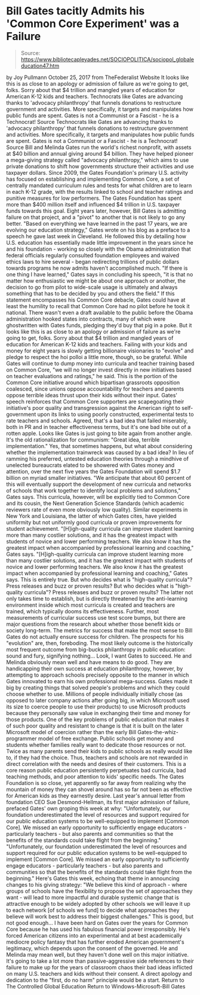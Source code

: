 # Bill Gates tacitly Admits his 'Common Core Experiment' was a Failure

> Source: https://www.bibliotecapleyades.net/SOCIOPOLITICA/sociopol_globaleducation47.htm

by Joy Pullmann October 25, 2017
from TheFederalist Website
It looks like this is as close to an apology
or admission of failure as we're going to get, folks.
Sorry about that $4 trillion and mangled years of education
for American K-12 kids and teachers.
Technocrats like Gates are advancing thanks to 'advocacy philanthropy' that funnels donations to restructure government and activities. More specifically, it targets and manipulates how public funds are spent. Gates is not a Communist or a Fascist - he is a Technocrat! Source
Technocrats like Gates are advancing thanks to 'advocacy philanthropy' that funnels donations to restructure government and activities.
More specifically, it targets and manipulates how public funds are spent.
Gates is not a Communist or a Fascist - he is a Technocrat!
Source
Bill and Melinda Gates run the world's richest nonprofit, with assets at $40 billion and annual giving around $4 billion.
They have helped pioneer a mega-giving strategy called "advocacy philanthropy," which aims to use private donations to shift how governments structure their activities and use taxpayer dollars.
Since 2009, the Gates Foundation's primary U.S. activity has focused on establishing and implementing Common Core, a set of centrally mandated curriculum rules and tests for what children are to learn in each K-12 grade, with the results linked to school and teacher ratings and punitive measures for low performers.
The Gates Foundation has spent more than $400 million itself and influenced $4 trillion in U.S. taxpayer funds towards this goal.
Eight years later, however, Bill Gates is admitting failure on that project, and a "pivot" to another that is not likely to go any better.
"Based on everything we have learned in the past 17 years, we are evolving our education strategy," Gates wrote on his blog as a preface to a speech he gave last week in Cleveland.
He followed this by detailing how U.S. education has essentially made little improvement in the years since he and his foundation - working so closely with the Obama administration that federal officials regularly consulted foundation employees and waived ethics laws to hire several - began redirecting trillions of public dollars towards programs he now admits haven't accomplished much.
"If there is one thing I have learned," Gates says in concluding his speech, "it is that no matter how enthusiastic we might be about one approach or another, the decision to go from pilot to wide-scale usage is ultimately and always something that has to be decided by you and others the field."
If this statement encompasses his Common Core debacle, Gates could have at least the humility to recall that Common Core had no pilot before he took it national.
There wasn't even a draft available to the public before the Obama administration hooked states into contracts, many of which were ghostwritten with Gates funds, pledging they'd buy that pig in a poke.
But it looks like this is as close to an apology or admission of failure as we're going to get, folks.
Sorry about that $4 trillion and mangled years of education for American K-12 kids and teachers. Failing with your kids and money for eight years is slowly getting billionaire visionaries to "evolve" and pledge to respect the hoi polloi a little more, though, so be grateful.
While Gates will continue to dump money into curricula and teacher training based on Common Core,
"we will no longer invest directly in new initiatives based on teacher evaluations and ratings," he said.
This is the portion of the Common Core initiative around which bipartisan grassroots opposition coalesced, since unions oppose accountability for teachers and parents oppose terrible ideas thrust upon their kids without their input.
Gates' speech reinforces that Common Core supporters are scapegoating their initiative's poor quality and transgression against the American right to self-government upon its links to using poorly constructed, experimental tests to rate teachers and schools.
Agreed, that's a bad idea that failed miserably, both in PR and in teacher effectiveness terms, but it's one bad bite out of a rotten apple.
Looks like Gates is just going to bite again from another angle.
It's the old rationalization for communism:
"Great idea, terrible implementation."
Yes, that sometimes happens, but what about considering whether the implementation trainwreck was caused by a bad idea?
In lieu of ramming his preferred, untested education theories through a mindhive of unelected bureaucrats elated to be showered with Gates money and attention, over the next five years the Gates Foundation will spend $1.7 billion on myriad smaller initiatives.
"We anticipate that about 60 percent of this will eventually support the development of new curricula and networks of schools that work together to identify local problems and solutions," Gates says.
This curricula, however, will be explicitly tied to Common Core and its cousin, the Next Generation Science Standards (which academic reviewers rate of even more obviously low quality).
Similar experiments in New York and Louisiana, the latter of which Gates cites, have yielded uniformity but not uniformly good curricula or proven improvements for student achievement.
"[H]igh-quality curricula can improve student learning more than many costlier solutions, and it has the greatest impact with students of novice and lower performing teachers. We also know it has the greatest impact when accompanied by professional learning and coaching," Gates says.
"[H]igh-quality curricula can improve student learning more than many costlier solutions, and it has the greatest impact with students of novice and lower performing teachers.
We also know it has the greatest impact when accompanied by professional learning and coaching," Gates says.
This is entirely true.
But who decides what is "high-quality curricula"? Press releases and buzz or proven results?
But who decides what is "high-quality curricula"?
Press releases and buzz or proven results?
The latter not only takes time to establish, but is directly threatened by the anti-learning environment inside which most curricula is created and teachers are trained, which typically dooms its effectiveness.
Further, most measurements of curricular success use test score bumps, but there are major questions from the research about whether those benefit kids or society long-term.
The metrics for success that make the most sense to Bill Gates do not actually ensure success for children. The prospects for his "evolution" are, then, foreboding.
The most likely outcome is the historically most frequent outcome from big-bucks philanthropy in public education:
sound and fury, signifying nothing...
Look, I want Gates to succeed.
He and Melinda obviously mean well and have means to do good.
They are handicapping their own success at education philanthropy, however, by attempting to approach schools precisely opposite to the manner in which Gates innovated to earn his own professional mega-success.
Gates made it big by creating things that solved people's problems and which they could choose whether to use.
Millions of people individually initially chose (as opposed to later company actions after going big, in which Microsoft used its size to coerce people to use their products) to use Microsoft products because they personally saw value in exchanging their time and money for those products.
One of the key problems of public education that makes it of such poor quality and resistant to change is that it is built on the later Microsoft model of coercion rather than the early Bill Gates-the-whiz-programmer model of free exchange.
Public schools get money and students whether families really want to dedicate those resources or not.
Twice as many parents send their kids to public schools as really would like to, if they had the choice. Thus, teachers and schools are not rewarded in direct correlation with the needs and desires of their customers. This is a core reason public education persistently perpetuates bad curricula, bad teaching methods, and poor attention to kids' specific needs.
The Gates Foundation is so close, yet apparently so far away from realizing why the mountain of money they can shovel around has so far not been as effective for American kids as they earnestly desire.
Last year's annual letter from foundation CEO Sue Desmond-Hellman, its first major admission of failure, prefaced Gates' own groping this week at why:
"Unfortunately, our foundation underestimated the level of resources and support required for our public education systems to be well-equipped to implement [Common Core]. We missed an early opportunity to sufficiently engage educators - particularly teachers - but also parents and communities so that the benefits of the standards could take flight from the beginning."
"Unfortunately, our foundation underestimated the level of resources and support required for our public education systems to be well-equipped to implement [Common Core].
We missed an early opportunity to sufficiently engage educators - particularly teachers - but also parents and communities so that the benefits of the standards could take flight from the beginning."
Here's Gates this week, echoing that theme in announcing changes to his giving strategy:
"We believe this kind of approach - where groups of schools have the flexibility to propose the set of approaches they want - will lead to more impactful and durable systemic change that is attractive enough to be widely adopted by other schools we will leave it up to each network [of schools we fund] to decide what approaches they believe will work best to address their biggest challenges."
This is good, but not good enough...
I have been hard on Gates over the years for Common Core because he has used his fabulous financial power irresponsibly.
He's forced American citizens into an experimental and at best academically mediocre policy fantasy that has further eroded American government's legitimacy, which depends upon the consent of the governed.
He and Melinda may mean well, but they haven't done well on this major initiative.
It's going to take a lot more than passive-aggressive side references to their failure to make up for the years of classroom chaos their bad ideas inflicted on many U.S. teachers and kids without their consent.
A direct apology and dedication to the "first, do no harm" principle would be a start.
Return to The Controlled Global Education
Return to Windows-Microsoft-Bill Gates
